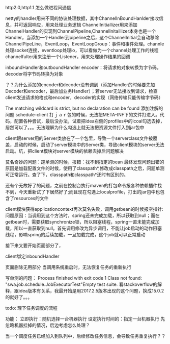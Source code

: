 http2.0,http1.1
怎么做进程间通信

netty的handler用来不同的协议处理数据，其中ChannelInBoundHanlder接收信息，并可返回响应，用来处理业务逻辑
ChannelInitiallizer用来添加ChannelHandler的实现到ChannelPipeline,ChannelInitaillizer本身也是一个Handler，当添加一个Handler到pipeline之后，这个ChannelInitial会自动移除
ChannelPipeLine，EventLoop，EventLoopGroup：事件和事件处理。channle处理socket连接，eventloop处理io，可以看做为一个channel处理工作的线程
channelfulter用来注册一个Listener，用来处理操作结果的回调

inboundHandler和outboundHandler
encoder：将请求的对象转换为字节码。decoder将字节码转换为对象

？？为什么添加的encoder和decoder没有调到（添加Handler的时候要先加Decoder和encoder，最后加业务Handler）；若server无法接收到请求，检查client发送请求的格式和encoder，decoder的实现（网络传输只能传输字节码）

The matching wildcard is strict, but no declaration can be found
添加注解的问题
schedule-client 打ｊａｒ包的时候，无法把META-INF下的文件打进入。代码，配置各种尝试，最后没办法，试着把idea右侧的profiles中的lcoal勾选去掉，居然可以了。。。无法理解为什么勾选上就无法把资源文件打入到jar包中

client跟server用的Server类放在了一个包里，导致一个serverclass文件被覆盖，启动的时候，启动了server模块中的Server类，导致client模块的server无法启动。坑，把client模块对server模块的依赖去掉后问题解决

莫名奇妙的问题：跑单测的时候，报错：找不到指定的bean
最终发现问题出错的原因是加载配置文件的时候，使用了classpath*,修改成classpath之后，问题单测可正常运行。查了下，classpath和classpath*还时有区别的。

还有个无故好了的问题，之前在控制台执行maven的打包命令报各种依赖插件找不到，今天重新试了下居然好了;而且现在勾选上localprofile，打出的jar包中也包含了resources的文件


client模块获得applicationcontext再次莫名失败，调用getbean的时候报空指针:问题原因：当调用到这个方法时，spring还未完成加载，所以获取到null；而在getbean时，需要获取synchronize锁，所以阻塞线程，spring一直未能完成加载，所以一直获取到null。首先调用修改为异步调用，不能让job启动的动作阻塞线程，影响spring的后续加载，一旦加载完成，这个job就可以正常启动



接下来又要开始页面部分了，



client绑定inboundHandler

页面删除无用部分
当调用系统重启时，无法恢复任务的重新执行

写单测的问题：
Process finished with exit code 1
       Class not found: "swa.job.schedule.JobExecutorTest"Empty test suite.
看stackoverflow的解释，跟idea版本有关系，我最开始是用2017.2.5版本出现的这个问题，换成15.0.2的就好了。。。

todo:
理下任务调度的流程

功能：
立即执行：随机选择一台机器执行
设定执行时间的：指定一台机器执行
先忽略机器挂掉的情况，后边考虑怎么处理？

当一个调度任务已经加入到队列中，后续修改任务信息，会导致任务重复执行？？